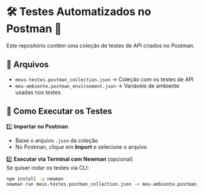# 🛠️ Testes Automatizados no Postman 🚀

Este repositório contém uma coleção de testes de API criados no Postman.

## 📌 Arquivos

- `meus-testes.postman_collection.json` → Coleção com os testes de API
- `meu-ambiente.postman_environment.json` → Variáveis de ambiente usadas nos testes

## 🚀 Como Executar os Testes

1️⃣ **Importar no Postman**  
- Baixe o arquivo `.json` da coleção  
- No Postman, clique em **Import** e selecione o arquivo  

2️⃣ **Executar via Terminal com Newman** (opcional)  
Se quiser rodar os testes via CLI:  
```sh
npm install -g newman
newman run meus-testes.postman_collection.json -e meu-ambiente.postman_environment.json

